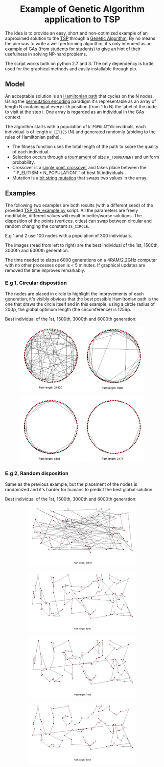 <h1 align="center"><b>Example of Genetic Algorithm application to TSP</b></h1>

The idea is to provide an easy, short and non-optimized example of an approximed solution to the [TSP](https://en.wikipedia.org/wiki/Travelling_salesman_problem) through a [Genetic Algorithm](https://en.wikipedia.org/wiki/Genetic_algorithm). 
By no means the aim was to write a well performing algorithm, it's only intended as an example of GAs (from students for students) to give an hint of their usefulness in solving NP-hard problems. 

The script works both on python 2.7 and 3. The only dependency is turtle, used for the graphical methods and easily installable through pip.

## Model
An acceptable solution is an [Hamiltonian path](https://en.wikipedia.org/wiki/Hamiltonian_path) that cycles on the N nodes. Using the [permutation encoding](https://www.obitko.com/tutorials/genetic-algorithms/encoding.php) paradigm it's representable as an array of length N containing at every i-th position (from 1 to N) the label of the node to visit at the step i. One array is regarded as an individual in the GAs context.

The algorithm starts with a population of ```N_POPULATION``` inviduals, each individual is of length ```N_CITIES``` (N) and generated randomly (abiding to the rules of Hamiltonian paths). 

- The fitness function uses the total length of the path to score the quality of each individual.
- Selection occurs through a [tournament](https://en.wikipedia.org/wiki/Tournament_selection) of size ```K_TOURNAMENT``` and uniform probability.
- Crossover is a [single point crossover](https://en.wikipedia.org/wiki/Crossover_(genetic_algorithm)) and takes place between the ```P_ELITISM * N_POPULATION``` of best fit individuals .
- Mutation is a [bit string mutation](https://en.wikipedia.org/wiki/Mutation_(genetic_algorithm)) that swaps two values in the array.

## Examples
The following two examples are both results (with a different seed) of the provided [TSP_GA_example.py](https://github.com/Mark-Zampedroni/genetic-algorithm-example-TSP/blob/main/TSP_GA_example.py) script. All the parameters are freely modifiable, different values will result in better/worse solutions. The disposition of the points (vertices, cities) can swap between circular and random changing the constant ```IS_CIRCLE```.

E.g 1 and 2 use 100 nodes with a population of 300 individuals.

The images (read from left to right) are the best individual of the 1st, 1500th, 3000th and 6000th generation.

The time needed to elapse 6000 generations on a 4RAM/2.2GHz computer with no other processes open is < 5 minutes. If graphical updates are removed the time improves remarkably. 

### E.g 1, Circular disposition
The nodes are placed in circle to highlight the improvements of each generation, it's visibly obvious that the best possible Hamiltonian path is the one that draws the circle itself and in this example, using a circle radius of 200p, the global optimum length (the circumference) is 1256p. 

Best individual of the 1st, 1500th, 3000th and 6000th generation:

<p align="center" width="100%">
    <img width="40%" src="https://github.com/Mark-Zampedroni/genetic-algorithm-example-TSP/blob/main/images/cricle/GC1p.png"> 
    <img width="40%" src="https://github.com/Mark-Zampedroni/genetic-algorithm-example-TSP/blob/main/images/cricle/GC1500.png"> 
</p>
<p align="center" width="100%">
    <img width="40%" src="https://github.com/Mark-Zampedroni/genetic-algorithm-example-TSP/blob/main/images/cricle/GC3000p.png"> 
    <img width="40%" src="https://github.com/Mark-Zampedroni/genetic-algorithm-example-TSP/blob/main/images/cricle/GC6000p.png"> 
</p>

### E.g 2, Random disposition
Same as the previous example, but the placement of the nodes is randomized and it's harder for humans to predict the best global solution.

Best individual of the 1st, 1500th, 3000th and 6000th generation:

<p align="center" width="100%">
    <img width="70%" src="https://github.com/Mark-Zampedroni/genetic-algorithm-example-TSP/blob/main/images/random/GR1p.png"> 
</p>
<p align="center" width="100%">
    <img width="70%" src="https://github.com/Mark-Zampedroni/genetic-algorithm-example-TSP/blob/main/images/random/GR1500p.png"> 
</p>
<p align="center" width="100%">
    <img width="70%" src="https://github.com/Mark-Zampedroni/genetic-algorithm-example-TSP/blob/main/images/random/GR3000p.png">  
</p>
<p align="center" width="100%">
    <img width="70%" src="https://github.com/Mark-Zampedroni/genetic-algorithm-example-TSP/blob/main/images/random/GR6000p.png"> 
</p>
